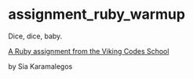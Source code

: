 assignment_ruby_warmup
======================

Dice, dice, baby.

[A Ruby assignment from the Viking Codes School](http://www.vikingcodeschool.com)

by Sia Karamalegos
